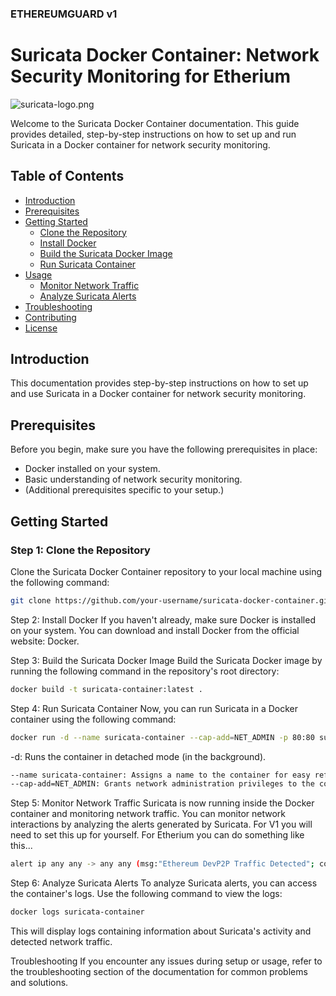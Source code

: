 ### ETHEREUMGUARD v1

# Suricata Docker Container: Network Security Monitoring for Etherium

![suricata-logo.png](https://suricata.io/wp-content/uploads/2023/09/Logo-Suricata-vert-R.png)

Welcome to the Suricata Docker Container documentation. This guide provides detailed, step-by-step instructions on how to set up and run Suricata in a Docker container for network security monitoring.

## Table of Contents

- [Introduction](#introduction)
- [Prerequisites](#prerequisites)
- [Getting Started](#getting-started)
  - [Clone the Repository](#step-1-clone-the-repository)
  - [Install Docker](#step-2-install-docker)
  - [Build the Suricata Docker Image](#step-3-build-the-suricata-docker-image)
  - [Run Suricata Container](#step-4-run-suricata-container)
- [Usage](#usage)
  - [Monitor Network Traffic](#step-5-monitor-network-traffic)
  - [Analyze Suricata Alerts](#step-6-analyze-suricata-alerts)
- [Troubleshooting](#troubleshooting)
- [Contributing](#contributing)
- [License](#license)

## Introduction

This documentation provides step-by-step instructions on how to set up and use Suricata in a Docker container for network security monitoring.

## Prerequisites

Before you begin, make sure you have the following prerequisites in place:

- Docker installed on your system.
- Basic understanding of network security monitoring.
- (Additional prerequisites specific to your setup.)

## Getting Started

### Step 1: Clone the Repository

Clone the Suricata Docker Container repository to your local machine using the following command:

```bash
git clone https://github.com/your-username/suricata-docker-container.git
```
Step 2: Install Docker
If you haven't already, make sure Docker is installed on your system. You can download and install Docker from the official website: Docker.

Step 3: Build the Suricata Docker Image
Build the Suricata Docker image by running the following command in the repository's root directory:

```bash
docker build -t suricata-container:latest .
```
Step 4: Run Suricata Container
Now, you can run Suricata in a Docker container using the following command:

```bash
docker run -d --name suricata-container --cap-add=NET_ADMIN -p 80:80 suricata-container:latest
```
-d: Runs the container in detached mode (in the background).
```bash
--name suricata-container: Assigns a name to the container for easy reference.
--cap-add=NET_ADMIN: Grants network administration privileges to the container.
```
Step 5: Monitor Network Traffic
Suricata is now running inside the Docker container and monitoring network traffic. You can monitor network interactions by analyzing the alerts generated by Suricata. For V1 you will need to set this up for yourself. For Etherium you can do something like this...
```bash
alert ip any any -> any any (msg:"Ethereum DevP2P Traffic Detected"; content:"|224 00 0 0|"; depth:4; sid:1000001;)
```

Step 6: Analyze Suricata Alerts
To analyze Suricata alerts, you can access the container's logs. Use the following command to view the logs:

```bash
docker logs suricata-container
```
This will display logs containing information about Suricata's activity and detected network traffic.

Troubleshooting
If you encounter any issues during setup or usage, refer to the troubleshooting section of the documentation for common problems and solutions.
